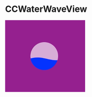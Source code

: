 # CCWaterWaveView

![](https://raw.githubusercontent.com/cocoa-chen/CCWaterWaveView/master/screenshot.gif)
